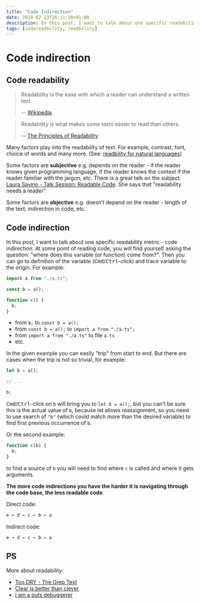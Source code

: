 ```yaml
---
title: "Code Indirection"
date: 2020-02-23T16:11:20+01:00
description: In this post, I want to talk about one specific readability metric - code indirection
tags: [codereadbility, readbility]
---
```


# Code indirection

## Code readability

> Readability is the ease with which a reader can understand a written text.
>
> -- [Wikipedia](https://en.wikipedia.org/wiki/Readability)

<!--more-->

> Readability is what makes some texts easier to read than others.
>
> -- [The Principles of Readability](https://files.eric.ed.gov/fulltext/ED490073.pdf)

Many factors play into the readability of text. For example, contrast, font, choice of words and many more. (See: [readbility for natural languages](https://www.bdadyslexia.org.uk/advice/employers/creating-a-dyslexia-friendly-workplace/dyslexia-friendly-style-guide))

Some factors are **subjective** e.g. depends on the reader - if the reader knows given programming language, if the reader knows the context if the reader familiar with the jargon, etc. There is a great talk on the subject: [Laura Savino - Talk Session: Readable Code](https://www.youtube.com/watch?v=IbOp_e9yh0k). She says that "readability needs a reader".

Some factors are **objective** e.g. doesn't depend on the reader - length of the text, indirection in code, etc.

## Code indirection

In this post, I want to talk about one specific readability metric - code indirection. At some point of reading code, you will find yourself asking the question: "where does this variable (or function) come from?". Then you can go to definition of the variable (<kbd>Cmd</kbd>/<kbd>Ctrl</kbd>-click) and trace variable to the origin. For example:

```ts
import a from "./a.ts";

const b = a();

function c() {
  b;
}
```

- from `b;` to `const b = a();`
- from `const b = a();` to `import a from "./a.ts";`
- from `import a from "./a.ts"` to file `a.ts`
- etc.

In the given example you can easily "trip" from start to end. But there are cases when the trip is not so trivial, for example:

```ts
let b = a();

// ...

b;
```

<kbd>Cmd</kbd>/<kbd>Ctrl</kbd>-click on `b` will bring you to `let b = a();`, but you can't be sure this is the actual value of `b`, because let allows reassignment, so you need to use search of `"b"` (which could match more than the desired variable) to find first previous occurrence of `b`.

Or the second example:

```ts
function c(b) {
  b;
}
```

to find a source of `b` you will need to find where `c` is called and where it gets arguments.

**The more code indirections you have the harder it is navigating through the code base, the less readable code**.

Direct code:

```txt
e ← d ← c ← b ← a
```

Indirect code:

```txt
e → d ← c ← b ← a
```

## PS

More about readability:

- [Too DRY - The Grep Test](http://jamie-wong.com/2013/07/12/grep-test/)
- [Clear is better than clever](https://dave.cheney.net/paste/clear-is-better-than-clever.pdf)
- [I am a puts debuggerer](https://tenderlovemaking.com/2016/02/05/i-am-a-puts-debuggerer.html)